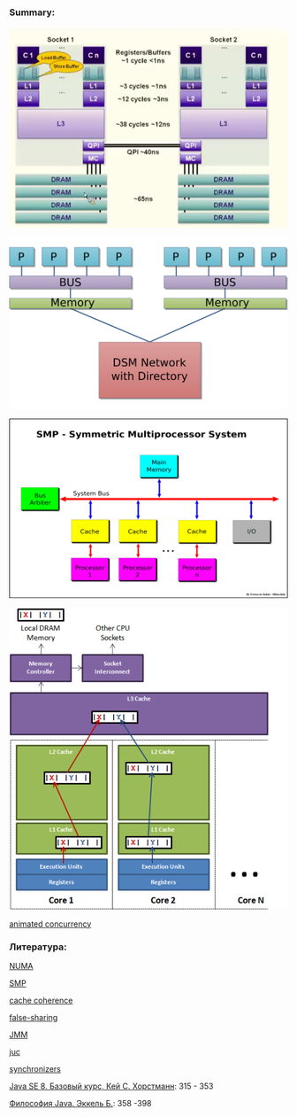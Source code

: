 ### Summary:

![cache_hierarchy](resources/cache_hierarchy.png)

![numa](resources/numa.png)

![smp](resources/smp.png)

![false sharing](resources/false_sharing.png)

[animated concurrency](resources/javaConcurrentAnimated.jar)

### Литература:
[NUMA](https://en.wikipedia.org/wiki/Non-uniform_memory_access)

[SMP](https://en.wikipedia.org/wiki/Symmetric_multiprocessing)

[cache coherence](https://en.wikipedia.org/wiki/Cache_coherence)

[false-sharing](https://mechanical-sympathy.blogspot.com/2011/07/false-sharing.html)

[JMM](https://docs.oracle.com/javase/specs/jls/se8/html/jls-17.html)

[juc](https://habr.com/company/luxoft/blog/157273/)

[synchronizers](https://habr.com/post/277669/)

[Java SE 8. Базовый курс, Кей С. Хорстманн](http://gen.lib.rus.ec/book/index.php?md5=BE98713052E8B179E988A43DED02ABDF): 315 - 353

[Философия Java. Эккель Б.](http://gen.lib.rus.ec/book/index.php?md5=3C49E900CFC0228BCF75C2567747E793): 358 -398